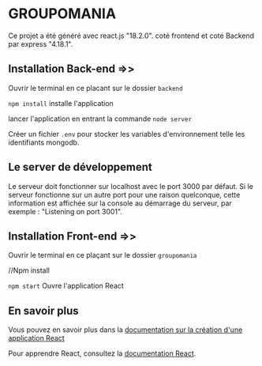 # GROUPOMANIA

Ce projet a été généré avec react.js "18.2.0". coté frontend
et coté Backend par express "4.18.1".

## Installation Back-end =>>

Ouvrir le terminal en ce placant sur le dossier `backend`

`npm install`
installe l'application

lancer l'application en entrant la commande `node server`

Créer un fichier `.env` pour stocker les variables d'environnement telle les identifiants mongodb.

<!-- Les compte user et admin pour faire les testes ? (Dans pdf annex + Des donée env) -->

## Le server de développement

Le serveur doit fonctionner sur localhost avec le port 3000 par défaut. Si le serveur fonctionne sur un autre port pour une raison quelconque, cette information est affichée sur la console au démarrage du serveur, par exemple : "Listening on port 3001".

## Installation Front-end =>>

Ouvrir le terminal en ce plaçant sur le dossier `groupomania`

//Npm install

`npm start`
Ouvre l'application React

## En savoir plus

Vous pouvez en savoir plus dans la [documentation sur la création d'une application React](https://facebook.github.io/create-react-app/docs/getting-started)

Pour apprendre React, consultez la [documentation React](https://reactjs.org/).
